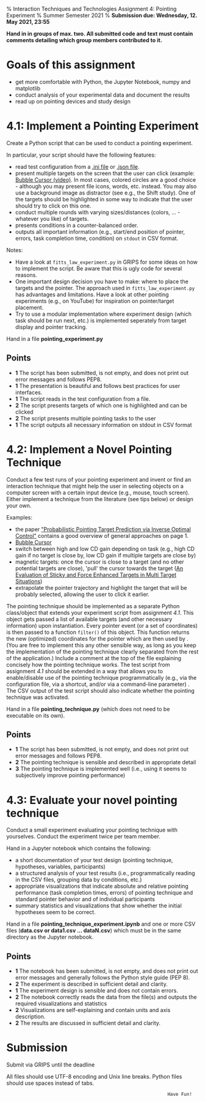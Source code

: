 % Interaction Techniques and Technologies
  Assignment 4: Pointing Experiment
% Summer Semester 2021
% **Submission due: Wednesday, 12. May 2021, 23:55**

**Hand in in groups of max. two. All submitted code and text must contain comments detailing which group members contributed to it.**

Goals of this assignment
========================

* get more comfortable with Python, the Jupyter Notebook, numpy and matplotlib
* conduct analysis of your experimental data and document the results
* read up on pointing devices and study design

4.1: Implement a Pointing Experiment
====================================

Create a Python script that can be used to conduct a pointing experiment.

In particular, your script should have the following features:

* read test configuration from a [.ini file](https://docs.python.org/3/library/configparser.html) or [.json file](https://docs.python.org/3/library/json.html).
* present multiple targets on the screen that the user can click (example: [Bubble Cursor (video)](https://www.youtube.com/watch?v=AEnfV4cTrvQ). In most cases, colored circles are a good choice - although you may present file icons, words, etc. instead. You may also use a background image as distractor (see e.g., the Shift study). One of the targets should be highlighted in some way to indicate that the user should try to click on this one.
* conduct multiple rounds with varying sizes/distances (colors, ... - whatever you like) of targets.
* presents conditions in a counter-balanced order.
* outputs all important information (e.g., start/end position of pointer, errors, task completion time, condition) on `stdout` in CSV format.

Notes:

* Have a look at `fitts_law_experiment.py` in GRIPS for some ideas on how to implement the script. Be aware that this is ugly code for several reasons. 
* One important design decision you have to make: where to place the targets and the pointer. The approach used in `fitts_law_experiment.py` has advantages and limitations. Have a look at other pointing experiments (e.g., on YouTube) for inspiration on pointer/target placement.
* Try to use a modular implementation where experiment design (which task should be run next, etc.) is implemented seperately from target display and pointer tracking.

Hand in a file **pointing_experiment.py**

Points
--------

* **1** The script has been submitted, is not empty, and does not print out error messages and follows PEP8.
* **1** The presentation is beautiful and follows best practices for user interfaces.
* **1** The script reads in the test configuration from a file.
* **2** The script presents targets of which one is highlighted and can be clicked
* **2** The script presents multiple pointing tasks to the user
* **1** The script outputs all necessary information on stdout in CSV format


4.2: Implement a Novel Pointing Technique
=========================================

Conduct a few test runs of your pointing experiment and invent or find an interaction technique that might help the user in selecting objects on a computer screen with a certain input device (e.g., mouse, touch screen). 
Either implement a technique from the literature (see tips below) or design your own.

Examples:

* the paper ["Probabilistic Pointing Target Prediction via Inverse Optimal Control"](http://www.cs.cmu.edu/afs/cs.cmu.edu/Web/People/bziebart/publications/pointing-target-prediction.pdf) contains a good overview of general approaches on page 1.
* [Bubble Cursor](http://www.dgp.toronto.edu/~tovi/BubbleCursor/)
* switch between high and low CD gain depending on task (e.g., high CD gain if no target is close by, low CD gain if multiple targets are close by)
* magnetic targets: once the cursor is close to a target (and no other potential targets are close), 'pull' the cursor towards the target ([An Evaluation of Sticky and Force Enhanced Targets in
Multi Target Situations](https://www.researchgate.net/profile/Martin_Hitz/publication/221248152_An_evaluation_of_sticky_and_force_enhanced_targets_in_multi_target_situations/links/0912f51091f5f38665000000.pdf))
* extrapolate the pointer trajectory and highlight the target that will be probably selected, allowing the user to click it earlier.

The pointing technique should be implemented as a separate Python class/object that extends your experiment script from assignment *4.1*.
This object gets passed a list of available targets (and other necessary information) upon instantiation. Every pointer event (or a set of coordinates) is then passed to a function `filter()` of this object. 
This function returns the new (optimized) coordinates for the pointer which are then used by . 
(You are free to implement this any other sensible way, as long as you keep the implementation of the pointing technique clearly separated from the rest of the application.)
Include a comment at the top of the file explaining concisely how the pointing technique works.
The test script from assignment *4.1* should be extended in a way that allows you to enable/disable use of the pointing technique programmatically (e.g., via the configuration file, via a shortcut, and/or via a command-line parameter) . 
The CSV output of the test script should also indicate whether the pointing technique was activated.


Hand in a file **pointing_technique.py** (which does not need to be executable on its own).

Points
--------

* **1** The script has been submitted, is not empty, and does not print out error messages and follows PEP8.
* **2** The pointing technique is sensible and described in appropriate detail
* **3** The pointing technique is implemented well (i.e., using it seems to subjectively improve pointing performance)


4.3: Evaluate your novel pointing technique
===========================================

Conduct a small experiment evaluating your pointing technique with yourselves. Conduct the experiment twice per team member.

Hand in a Jupyter notebook which contains the following:

* a short documentation of your test design (pointing technique, hypotheses, variables, participants)
* a structured analysis of your test results (i.e., programmatically reading in the CSV files, grouping data by conditions, etc.)
* appropriate visualizations that indicate absolute and relative pointing performance (task completion times, errors) of pointing technique and standard pointer behavior and of individual participants
* summary statistics and visualizations that show whether the initial hypotheses seem to be correct.


Hand in a file **pointing_technique_experiment.ipynb** and one or more CSV files (**data.csv or data1.csv ... dataN.csv**) which must be in the same directory as the Jupyter notebook.

Points
--------

* **1** The notebook has been submitted, is not empty, and does not print out error messages and generally follows the Python style guide (PEP 8).
* **2** The experiment is described in sufficient detail and clarity.
* **1** The experiment design is sensible and does not contain errors.
* **2** The notebook correctly reads the data from the file(s) and outputs the required visualizations and statistics
* **2** Visualizations are self-explaining and contain units and axis description.
* **2** The results are discussed in sufficient detail and clarity.

Submission 
==========

Submit via GRIPS until the deadline

All files should use UTF-8 encoding and Unix line breaks.
Python files should use spaces instead of tabs.

                                                               Have Fun!

